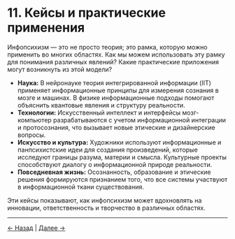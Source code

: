 # 11. Кейсы и практические применения

Инфопсихизм — это не просто теория; это рамка, которую можно применить во многих областях. Как мы можем использовать эту рамку для понимания различных явлений? Какие практические приложения могут возникнуть из этой модели?

- **Наука:** В нейронауке теория интегрированной информации (IIT) применяет информационные принципы для измерения сознания в мозге и машинах. В физике информационные подходы помогают объяснить квантовые явления и структуру реальности.
- **Технологии:** Искусственный интеллект и интерфейсы мозг-компьютер разрабатываются с учетом информационной интеграции и протосознания, что вызывает новые этические и дизайнерские вопросы.
- **Искусство и культура:** Художники используют информационные и панпсихистские идеи для создания произведений, которые исследуют границы разума, материи и смысла. Культурные проекты способствуют диалогу о информационной природе реальности.
- **Повседневная жизнь:** Осознанность, образование и этические решения формируются признанием того, что все системы участвуют в информационной ткани существования.

Эти кейсы показывают, как инфопсихизм может вдохновлять на инновации, ответственность и творчество в различных областях.

---
<div class="navigation-links">
<a href="../10_Исторический_контекст/" class="nav-link prev-link">← Назад</a> | <a href="../12_Критика_и_контраргументы/" class="nav-link next-link">Далее →</a>
</div>
